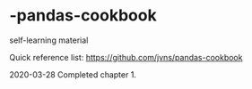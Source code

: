 # -pandas-cookbook
self-learning material



Quick reference list:
https://github.com/jvns/pandas-cookbook


2020-03-28 Completed chapter 1.
